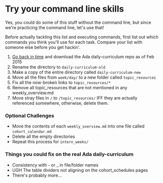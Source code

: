 # Try your command line skills

Yes, you could do some of this stuff without the command line, but since we're practicing the command line, let's use that!

Before actually tackling this list and executing commands, first list out which commands you think you'll use for each task. Compare your list with someone else before you get hackin'.

1. [Go back in time](https://github.com/Ada-Developers-Academy/daily-curriculum/tree/ee543f7035dbc10f41850ba0804903ec98d26927) and download the Ada daily-curriculum repo as of Feb 2015
2. Rename the directory to `daily-curriculum-old`
3. Make a copy of the entire directory called `daily-curriculum-new`
4. Move all the files from `week/day/` to a new folder called `topic_resources`
5. Fix all the now-broken links to `topic_resources/*`
6. Remove all topic_resources that are not mentioned in any weekly_overview.md
7. Move stray files in `/` to `/topic_resources/` IFF they are actually referenced somewhere, otherwise, delete them.

### Optional Challenges
+ Move the contents of each `weekly_overview.md` into one file called `cohort_calendar.md`
+ Delete all the empty directories
+ Repeat this process for `intern_weeks/`

### Things you could fix on the real Ada daily-curriculum
+ Consistency with - or _ in file/folder names
+ UGH The table dividers not aligning on the cohort_schedules pages
+ There's probably more...
